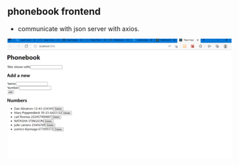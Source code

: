 ## phonebook frontend

- communicate with json server with axios.

![home](public/home.png?raw=true "home")